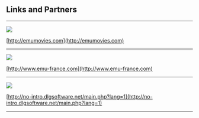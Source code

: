 ## Links and Partners
***
![](https://raw.githubusercontent.com/wiki/PhoenixInteractiveNL/emuControlCenter/images/img_logo_emumovies.png)

[http://emumovies.com](http://emumovies.com)
***
![](https://raw.githubusercontent.com/wiki/PhoenixInteractiveNL/emuControlCenter/images/img_logo_emufrance.png)

[http://www.emu-france.com](http://www.emu-france.com)
***
![](https://raw.githubusercontent.com/wiki/PhoenixInteractiveNL/emuControlCenter/images/img_logo_nointro.png)

[http://no-intro.dlgsoftware.net/main.php?lang=1](http://no-intro.dlgsoftware.net/main.php?lang=1)
***